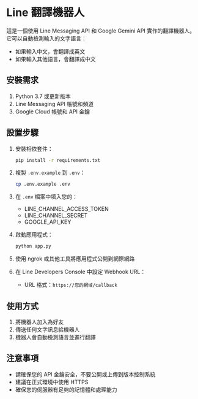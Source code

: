 # Line 翻譯機器人

這是一個使用 Line Messaging API 和 Google Gemini API 實作的翻譯機器人。它可以自動檢測輸入的文字語言：
- 如果輸入中文，會翻譯成英文
- 如果輸入其他語言，會翻譯成中文

## 安裝需求

1. Python 3.7 或更新版本
2. Line Messaging API 帳號和頻道
3. Google Cloud 帳號和 API 金鑰

## 設置步驟

1. 安裝相依套件：
   ```bash
   pip install -r requirements.txt
   ```

2. 複製 `.env.example` 到 `.env`：
   ```bash
   cp .env.example .env
   ```

3. 在 `.env` 檔案中填入您的：
   - LINE_CHANNEL_ACCESS_TOKEN
   - LINE_CHANNEL_SECRET
   - GOOGLE_API_KEY

4. 啟動應用程式：
   ```bash
   python app.py
   ```

5. 使用 ngrok 或其他工具將應用程式公開到網際網路

6. 在 Line Developers Console 中設定 Webhook URL：
   - URL 格式：`https://您的網域/callback`

## 使用方式

1. 將機器人加入為好友
2. 傳送任何文字訊息給機器人
3. 機器人會自動檢測語言並進行翻譯

## 注意事項

- 請確保您的 API 金鑰安全，不要公開或上傳到版本控制系統
- 建議在正式環境中使用 HTTPS
- 確保您的伺服器有足夠的記憶體和處理能力 